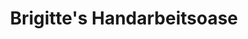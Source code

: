 ---
title: "Brigitte's Handarbeitsoase"
url: /leobersdorf/brigittes-handarbeitsoase/
shop: Nähzubehör
---